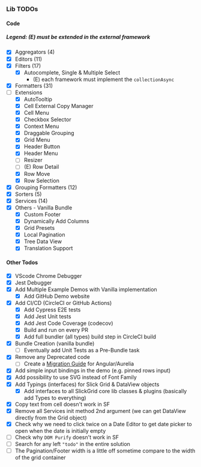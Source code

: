 ### Lib TODOs 
#### Code
##### Legend: (E) must be extended in the external framework
- [x] Aggregators (4)
- [x] Editors (11)
- [x] Filters (17)
  - [x] Autocomplete, Single & Multiple Select
    - (E) each framework must implement the `collectionAsync` 
- [x] Formatters (31)
- [ ] Extensions
  - [x] AutoTooltip
  - [x] Cell External Copy Manager
  - [x] Cell Menu
  - [x] Checkbox Selector
  - [x] Context Menu
  - [x] Draggable Grouping
  - [x] Grid Menu
  - [x] Header Button
  - [x] Header Menu
  - [ ] Resizer
  - [ ] (E) Row Detail
  - [x] Row Move
  - [x] Row Selection
- [x] Grouping Formatters (12)
- [x] Sorters (5)
- [x] Services (14)
- [x] Others - Vanilla Bundle
  - [x] Custom Footer
  - [x] Dynamically Add Columns
  - [x] Grid Presets
  - [x] Local Pagination
  - [x] Tree Data View
  - [x] Translation Support

#### Other Todos
- [x] VScode Chrome Debugger
- [x] Jest Debugger
- [x] Add Multiple Example Demos with Vanilla implementation
  - [x] Add GitHub Demo website
- [x] Add CI/CD (CircleCI or GitHub Actions)
  - [x] Add Cypress E2E tests
  - [x] Add Jest Unit tests
  - [x] Add Jest Code Coverage (codecov)
  - [x] Build and run on every PR
  - [x] Add full bundler (all types) build step in CircleCI build
- [x] Bundle Creation (vanilla bundle)
  - [ ] Eventually add Unit Tests as a Pre-Bundle task
- [x] Remove any Deprecated code
  - [ ] Create a [Migration Guide](https://github.com/ghiscoding/slickgrid-universal/wiki/Migration-for-Angular-Aurelia-Slickgrid) for Angular/Aurelia
- [x] Add simple input bindings in the demo (e.g. pinned rows input)
- [x] Add possibility to use SVG instead of Font Family
- [x] Add Typings (interfaces) for Slick Grid & DataView objects
  - [x] Add interfaces to all SlickGrid core lib classes & plugins (basically add Types to everything)
- [x] Copy text from cell doesn't work in SF
- [x] Remove all Services init method 2nd argument (we can get DataView directly from the Grid object)
- [x]  Check why we need to click twice on a Date Editor to get date picker to open when the date is initially empty
- [ ]  Check why `DOM Purify` doesn't work in SF
- [ ]  Search for any left `"todo"` in the entire solution
- [ ]  The Pagination/Footer width is a little off sometime compare to the width of the grid container
